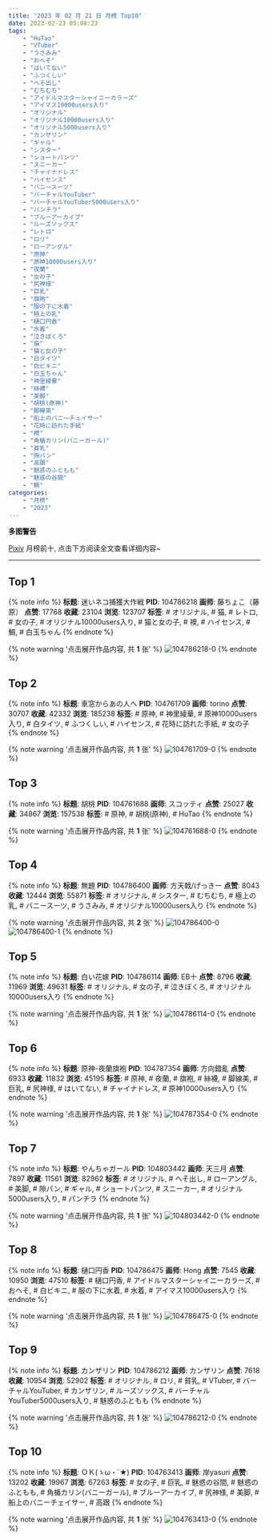 ```yaml
---
title: "2023 年 02 月 21 日 月榜 Top10"
date: 2023-02-23 05:08:23
tags:
    - "HuTao"
    - "VTuber"
    - "うさみみ"
    - "おへそ"
    - "はいてない"
    - "ふつくしい"
    - "へそ出し"
    - "むちむち"
    - "アイドルマスターシャイニーカラーズ"
    - "アイマス10000users入り"
    - "オリジナル"
    - "オリジナル10000users入り"
    - "オリジナル5000users入り"
    - "カンザリン"
    - "ギャル"
    - "シスター"
    - "ショートパンツ"
    - "スニーカー"
    - "チャイナドレス"
    - "ハイセンス"
    - "バニースーツ"
    - "バーチャルYouTuber"
    - "バーチャルYouTuber5000users入り"
    - "パンチラ"
    - "ブルーアーカイブ"
    - "ルーズソックス"
    - "レトロ"
    - "ロリ"
    - "ローアングル"
    - "原神"
    - "原神10000users入り"
    - "夜蘭"
    - "女の子"
    - "尻神様"
    - "巨乳"
    - "旗袍"
    - "服の下に水着"
    - "極上の乳"
    - "樋口円香"
    - "水着"
    - "泣きぼくろ"
    - "猫"
    - "猫と女の子"
    - "白タイツ"
    - "白ビキニ"
    - "白玉ちゃん"
    - "神里綾華"
    - "絲襪"
    - "美脚"
    - "胡桃(原神)"
    - "脚線美"
    - "船上のバニーチェイサー"
    - "花時に訪れた手紙"
    - "襖"
    - "角楯カリン(バニーガール)"
    - "貧乳"
    - "隙パン"
    - "高跟"
    - "魅惑のふともも"
    - "魅惑の谷間"
    - "鯛"
categories:
    - "月榜"
    - "2023"
---
```


<i class="fa fa-triangle-exclamation"></i>**多图警告**<i class="fa fa-triangle-exclamation"></i>

[Pixiv](https://www.pixiv.net/) 月榜前十, 点击下方阅读全文查看详细内容~

<!-- more -->

---

## Top 1

{% note info %}
**标题**: 迷いネコ捕獲大作戦
**PID**: 104786218 **画师**: 藤ちょこ（藤原）
**点赞**: 17768 **收藏**: 23104 **浏览**: 123707
**标签**: # オリジナル, # 猫, # レトロ, # 女の子, # オリジナル10000users入り, # 猫と女の子, # 襖, # ハイセンス, # 鯛, # 白玉ちゃん
{% endnote %}

{% note warning '点击展开作品内容, 共 **1** 张' %}
![104786218-0](https://i.pixiv.re/img-original/img/2023/01/25/00/00/46/104786218_p0.png)
{% endnote %}

## Top 2

{% note info %}
**标题**: 車窓からあの人へ
**PID**: 104761709 **画师**: torino
**点赞**: 30707 **收藏**: 42332 **浏览**: 185238
**标签**: # 原神, # 神里綾華, # 原神10000users入り, # 白タイツ, # ふつくしい, # ハイセンス, # 花時に訪れた手紙, # 女の子
{% endnote %}

{% note warning '点击展开作品内容, 共 **1** 张' %}
![104761709-0](https://i.pixiv.re/img-original/img/2023/01/24/00/00/35/104761709_p0.jpg)
{% endnote %}

## Top 3

{% note info %}
**标题**: 胡桃
**PID**: 104761688 **画师**: スコッティ
**点赞**: 25027 **收藏**: 34867 **浏览**: 157538
**标签**: # 原神, # 胡桃(原神), # HuTao
{% endnote %}

{% note warning '点击展开作品内容, 共 **1** 张' %}
![104761688-0](https://i.pixiv.re/img-original/img/2023/01/24/00/00/29/104761688_p0.jpg)
{% endnote %}

## Top 4

{% note info %}
**标题**: 無題
**PID**: 104786400 **画师**: 方天戟/げっきー
**点赞**: 8043 **收藏**: 12444 **浏览**: 55871
**标签**: # オリジナル, # シスター, # むちむち, # 極上の乳, # バニースーツ, # うさみみ, # オリジナル10000users入り
{% endnote %}

{% note warning '点击展开作品内容, 共 **2** 张' %}
![104786400-0](https://i.pixiv.re/img-original/img/2023/01/25/00/03/07/104786400_p0.jpg)
![104786400-1](https://i.pixiv.re/img-original/img/2023/01/25/00/03/07/104786400_p1.jpg)
{% endnote %}

## Top 5

{% note info %}
**标题**: 白い花嫁
**PID**: 104786114 **画师**: EB十
**点赞**: 8796 **收藏**: 11969 **浏览**: 49631
**标签**: # オリジナル, # 女の子, # 泣きぼくろ, # オリジナル10000users入り
{% endnote %}

{% note warning '点击展开作品内容, 共 **1** 张' %}
![104786114-0](https://i.pixiv.re/img-original/img/2023/01/25/00/00/14/104786114_p0.jpg)
{% endnote %}

## Top 6

{% note info %}
**标题**: 原神-夜蘭旗袍
**PID**: 104787354 **画师**: 方向錯亂
**点赞**: 6933 **收藏**: 11832 **浏览**: 45195
**标签**: # 原神, # 夜蘭, # 旗袍, # 絲襪, # 脚線美, # 巨乳, # 尻神様, # はいてない, # チャイナドレス, # 原神10000users入り
{% endnote %}

{% note warning '点击展开作品内容, 共 **1** 张' %}
![104787354-0](https://i.pixiv.re/img-original/img/2023/01/25/00/36/58/104787354_p0.jpg)
{% endnote %}

## Top 7

{% note info %}
**标题**: やんちゃガール
**PID**: 104803442 **画师**: 天三月
**点赞**: 7897 **收藏**: 11561 **浏览**: 82962
**标签**: # オリジナル, # へそ出し, # ローアングル, # 美脚, # 隙パン, # ギャル, # ショートパンツ, # スニーカー, # オリジナル5000users入り, # パンチラ
{% endnote %}

{% note warning '点击展开作品内容, 共 **1** 张' %}
![104803442-0](https://i.pixiv.re/img-original/img/2023/01/25/19/47/00/104803442_p0.png)
{% endnote %}

## Top 8

{% note info %}
**标题**: 樋口円香
**PID**: 104786475 **画师**: Hong
**点赞**: 7545 **收藏**: 10950 **浏览**: 47510
**标签**: # 樋口円香, # アイドルマスターシャイニーカラーズ, # おへそ, # 白ビキニ, # 服の下に水着, # 水着, # アイマス10000users入り
{% endnote %}

{% note warning '点击展开作品内容, 共 **1** 张' %}
![104786475-0](https://i.pixiv.re/img-original/img/2023/01/25/00/04/56/104786475_p0.jpg)
{% endnote %}

## Top 9

{% note info %}
**标题**: カンザリン
**PID**: 104786212 **画师**: カンザリン
**点赞**: 7618 **收藏**: 10954 **浏览**: 52902
**标签**: # オリジナル, # ロリ, # 貧乳, # VTuber, # バーチャルYouTuber, # カンザリン, # ルーズソックス, # バーチャルYouTuber5000users入り, # 魅惑のふともも
{% endnote %}

{% note warning '点击展开作品内容, 共 **1** 张' %}
![104786212-0](https://i.pixiv.re/img-original/img/2023/01/25/00/00/44/104786212_p0.png)
{% endnote %}

## Top 10

{% note info %}
**标题**: ＯＫ(ゝω・´★)
**PID**: 104763413 **画师**: 岸yasuri
**点赞**: 13202 **收藏**: 19967 **浏览**: 67263
**标签**: # 女の子, # 巨乳, # 魅惑の谷間, # 魅惑のふともも, # 角楯カリン(バニーガール), # ブルーアーカイブ, # 尻神様, # 美脚, # 船上のバニーチェイサー, # 高跟
{% endnote %}

{% note warning '点击展开作品内容, 共 **1** 张' %}
![104763413-0](https://i.pixiv.re/img-original/img/2023/01/24/00/56/59/104763413_p0.png)
{% endnote %}
